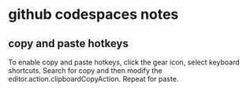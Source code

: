 # github codespaces notes

## copy and paste hotkeys

To enable copy and paste hotkeys, click the gear icon, select keyboard shortcuts.  Search for copy and then modify the editor.action.clipboardCopyAction.  Repeat for paste.